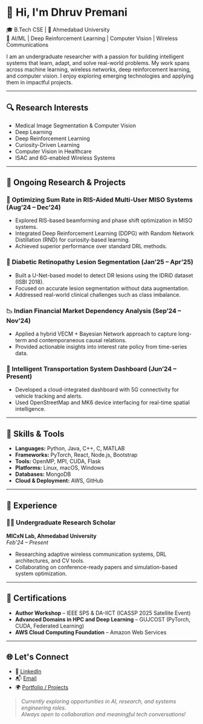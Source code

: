 # 👋 Hi, I'm Dhruv Premani

🎓 B.Tech CSE | 📍 Ahmedabad University  
📌 AI/ML | Deep Reinforcement Learning | Computer Vision | Wireless Communications  

I am an undergraduate researcher with a passion for building intelligent systems that learn, adapt, and solve real-world problems. My work spans across machine learning, wireless networks, deep reinforcement learning, and computer vision. I enjoy exploring emerging technologies and applying them in impactful projects.

---

## 🔍 Research Interests

- Medical Image Segmentation & Computer Vision  
- Deep Learning  
- Deep Reinforcement Learning  
- Curiosity-Driven Learning  
- Computer Vision in Healthcare  
- ISAC and 6G-enabled Wireless Systems  

---

## 🔬 Ongoing Research & Projects

### 🚀 Optimizing Sum Rate in RIS-Aided Multi-User MISO Systems (Aug’24 – Dec’24)
- Explored RIS-based beamforming and phase shift optimization in MISO systems.
- Integrated Deep Reinforcement Learning (DDPG) with Random Network Distillation (RND) for curiosity-based learning.
- Achieved superior performance over standard DRL methods.

### 🧠 Diabetic Retinopathy Lesion Segmentation (Jan’25 – Apr’25)
- Built a U-Net-based model to detect DR lesions using the IDRiD dataset (ISBI 2018).
- Focused on accurate lesion segmentation without data augmentation.
- Addressed real-world clinical challenges such as class imbalance.

### 📉 Indian Financial Market Dependency Analysis (Sep’24 – Nov’24)
- Applied a hybrid VECM + Bayesian Network approach to capture long-term and contemporaneous causal relations.
- Provided actionable insights into interest rate policy from time-series data.

### 🚗 Intelligent Transportation System Dashboard (Jun’24 – Present)
- Developed a cloud-integrated dashboard with 5G connectivity for vehicle tracking and alerts.
- Used OpenStreetMap and MK6 device interfacing for real-time spatial intelligence.

---

## 🧰 Skills & Tools

- **Languages:** Python, Java, C++, C, MATLAB  
- **Frameworks:** PyTorch, React, Node.js, Bootstrap  
- **Tools:** OpenMP, MPI, CUDA, Flask  
- **Platforms:** Linux, macOS, Windows  
- **Databases:** MongoDB  
- **Cloud & Deployment:** AWS, GitHub

---

## 📍 Experience

### 👨‍🔬 Undergraduate Research Scholar  
**MICxN Lab, Ahmedabad University**  
_Feb’24 – Present_

- Researching adaptive wireless communication systems, DRL architectures, and CV tools.
- Collaborating on conference-ready papers and simulation-based system optimization.

---

## 🏅 Certifications

- **Author Workshop** – IEEE SPS & DA-IICT (ICASSP 2025 Satellite Event)  
- **Advanced Domains in HPC and Deep Learning** – GUJCOST (PyTorch, CUDA, Federated Learning)  
- **AWS Cloud Computing Foundation** – Amazon Web Services

---

## 🌐 Let's Connect

- 🔗 [LinkedIn](https://www.linkedin.com/in/dhruvpremani)
- 📬 [Email](mailto:dhruv.premani107@gmail.com)
- 🌍 [Portfolio / Projects](https://github.com/dhruvpremani)

> *Currently exploring opportunities in AI, research, and systems engineering roles.*  
> *Always open to collaboration and meaningful tech conversations!*
